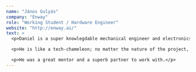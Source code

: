 ```yaml
---
name: "János Gulyás"
company: "Enway"
role: "Working Student / Hardware Engineer"
website: "http://enway.ai/"
text: >
  <p>Daniel is a super knowlegdable mechanical engineer and electronics hacker.</p>

  <p>He is like a tech-chameleon; no matter the nature of the project, he'll come up with the best solution for the given circumstances and can give you a brand new perspective in the domains you'd least expect.</p>

  <p>He was a great mentor and a superb partner to work with.</p>
---
```

